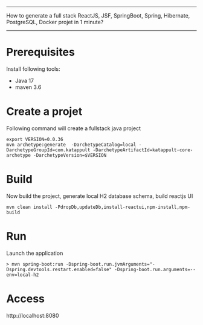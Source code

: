 
**********************************************************************************************************************

 How to generate a full stack ReactJS, JSF, SpringBoot, Spring, Hibernate, PostgreSQL, Docker projet in 1 minute?

**********************************************************************************************************************

# Prerequisites

Install following tools:

* Java 17
* maven 3.6

# Create a projet

Following command will create a fullstack java project

```
export VERSION=0.0.36
mvn archetype:generate  -DarchetypeCatalog=local -DarchetypeGroupId=com.katappult -DarchetypeArtifactId=katappult-core-archetype -DarchetypeVersion=$VERSION
```

# Build

Now build the project, generate local H2 database schema, build reactjs UI

```
mvn clean install -PdropDb,updateDb,install-reactui,npm-install,npm-build
```


# Run

Launch the application

```
> mvn spring-boot:run -Dspring-boot.run.jvmArguments="-Dspring.devtools.restart.enabled=false" -Dspring-boot.run.arguments=--env=local-h2
```


# Access

http://localhost:8080

